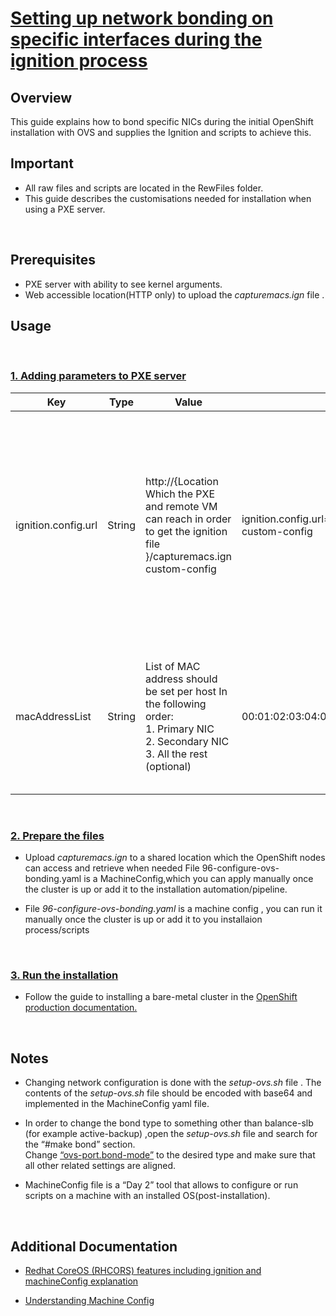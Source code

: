 # <u>Setting up network bonding on specific interfaces during the ignition process</u>

## Overview 
This guide explains how to bond specific NICs during the initial OpenShift installation with OVS and supplies the Ignition and scripts to achieve this.

## Important
- All raw files and scripts are located in the RewFiles folder.
- This guide describes the customisations needed for installation when using a PXE server.
<br>

## Prerequisites
- PXE server with ability to see kernel arguments.
- Web accessible location(HTTP only) to upload the <i> capturemacs.ign </i> file .

## Usage  
<br>

### <U>1. Adding parameters to PXE server </u>
Key   |  Type | Value | Exmaple |Discription
---   | --- | --- | --- | --- |
ignition.config.url  | String | http://{Location Which the PXE and remote VM can reach in order to get the ignition file }/capturemacs.ign custom-config | ignition.config.url=http://my.web.server.redhat.com/capturemacs.ign custom-config | This parameter is used to allow the server to load an extra ignition file which captures the MAC addresses and save them into a file for later use in  machine config.
macAddressList | String | List of MAC address should be set per host In the following order: <br> 1. Primary NIC <br> 2. Secondary NIC <br> 3. All the rest (optional)| 00:01:02:03:04:05,06:07:08:09:10:11 ... | This will be the list of MAC addresses which exists on the host and will be grabbed by the ignition file.
<br>

### <u>2. Prepare the files</u>
- Upload <i>capturemacs.ign</i> to a shared location which the OpenShift nodes can access and retrieve when needed
File 96-configure-ovs-bonding.yaml is a MachineConfig,which you can apply manually once the cluster is up or add it to the  installation automation/pipeline.


- File <i>96-configure-ovs-bonding.yaml</i> is a machine config , you can run it manually once the cluster is up or add it to you installaion process/scripts 
<br>

### <u>3. Run the installation </u>
- Follow the guide to installing a bare-metal cluster in the [OpenShift production documentation.
](https://access.redhat.com/documentation/en-us/openshift_container_platform/4.7/html/installing/installing-on-bare-metal)

<br>

## Notes
- Changing network configuration is done with the <i>setup-ovs.sh</i> file . 
The contents of the <i>setup-ovs.sh</i> file should be encoded with base64 and implemented in the MachineConfig yaml file.


- In order to change the bond type to something other than balance-slb (for example active-backup) ,open the  <i>setup-ovs.sh</i> file and search for the “#make bond” section. <br>
Change <u>“ovs-port.bond-mode”</u> to the desired type and make sure that all other related settings are aligned. 


- MachineConfig file is a “Day 2” tool that allows to configure or run scripts on a machine with an installed OS(post-installation).

<br>

## Additional Documentation 
 - [Redhat CoreOS (RHCORS) features including ignition and machineConfig explanation](https://access.redhat.com/documentation/en-us/openshift_container_platform/4.7/html/architecture/architecture-rhcos)

- [Understanding Machine Config](https://access.redhat.com/documentation/en-us/openshift_container_platform/4.7/html/post-installation_configuration/post-install-machine-configuration-tasks)

 